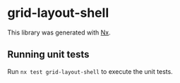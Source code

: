 # grid-layout-shell

This library was generated with [Nx](https://nx.dev).

## Running unit tests

Run `nx test grid-layout-shell` to execute the unit tests.
